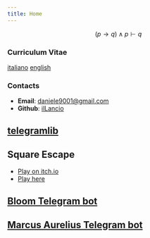 ```yaml
---
title: Home
---
```

$$
(p \rightarrow q) \land p \vdash q
$$

### Curriculum Vitae

[italiano](cv_ita.pdf) [english](cv_eng.pdf)

### Contacts

- **Email**: <daniele9001@gmail.com>
- **Github**: [ilLancio](https://github.com/ilLancio)

## [telegramlib](https://pypi.org/project/telegramlib/)

## Square Escape

- [Play on itch.io](https://logos-psychagogia.itch.io/square-escape)
- [Play here](Square-Escape/index.html)

## [Bloom Telegram bot](https://t.me/BLOOM_chatbot)

## [Marcus Aurelius Telegram bot](https://t.me/M_Aurelius_bot)

